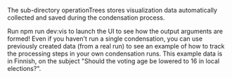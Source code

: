 The sub-directory operationTrees stores visualization data automatically collected and saved during the condensation process.

Run npm run dev:vis to launch the UI to see how the output arguments are formed! Even if you haven't run a single condensation, you can use previously created data (from a real run) to see an example of how to track the processing steps in your own condensation runs. This example data is in Finnish, on the subject "Should the voting age be lowered to 16 in local elections?".
